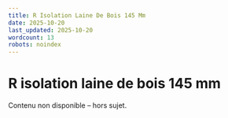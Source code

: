 ```yaml
---
title: R Isolation Laine De Bois 145 Mm
date: 2025-10-20
last_updated: 2025-10-20
wordcount: 13
robots: noindex
---
```


# R isolation laine de bois 145 mm

Contenu non disponible – hors sujet.